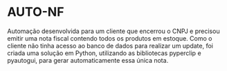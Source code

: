 # AUTO-NF
Automação desenvolvida para um cliente que encerrou o CNPJ e precisou emitir uma nota fiscal contendo todos os produtos em estoque. Como o cliente não tinha acesso ao banco de dados para realizar um update, foi criada uma solução em Python, utilizando as bibliotecas pyperclip e pyautogui, para gerar automaticamente essa única nota.
